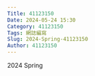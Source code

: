 ```yaml
---
Title: 41123150
Date: 2024-05-24 15:30
Category: 41123150
Tags: 網誌編寫
Slug: 2024-Spring-41123150
Author: 41123150
---
```


2024 Spring 